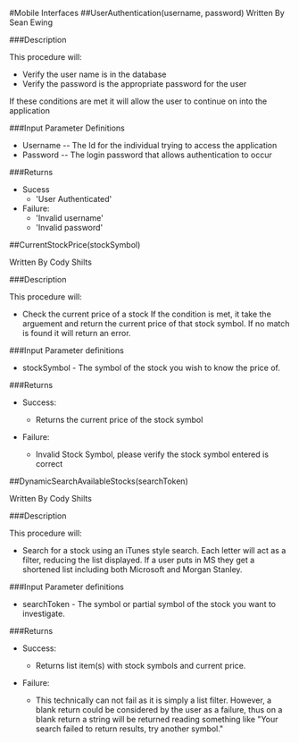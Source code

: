 #Mobile Interfaces
##UserAuthentication(username, password)
Written By Sean Ewing

###Description

This procedure will:
* Verify the user name is in the database
* Verify the password is the appropriate password for the user

If these conditions are met it will allow the user to continue on into the application

###Input Parameter Definitions

* Username -- The Id for the individual trying to access the application
* Password -- The login password that allows authentication to occur

###Returns
* Sucess
	* 'User Authenticated'
* Failure:
	* 'Invalid username'
	* 'Invalid password'
	
	
##CurrentStockPrice(stockSymbol)

Written By Cody Shilts

###Description

This procedure will:

* Check the current price of a stock
If the condition is met, it take the arguement and return the current price of that stock symbol. If no match is found it will return an error.

###Input Parameter definitions

* stockSymbol - The symbol of the stock you wish to know the price of.

###Returns

* Success:
	* Returns the current price of the stock symbol
	
* Failure:
	* Invalid Stock Symbol, please verify the stock symbol entered is correct

##DynamicSearchAvailableStocks(searchToken)

Written By Cody Shilts

###Description

This procedure will:

* Search for a stock using an iTunes style search. Each letter will act as a filter, reducing the list displayed. If a user puts in MS they get a shortened list including both Microsoft and Morgan Stanley.

###Input Parameter definitions

* searchToken - The symbol or partial symbol of the stock you want to investigate.

###Returns

* Success:
	* Returns list item(s) with stock symbols and current price.
	
* Failure:
	* This technically can not fail as it is simply a list filter. However, a blank return could be considered by the user as a failure, thus on a blank return a string will be returned reading something like "Your search failed to return results, try another symbol."
